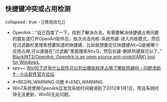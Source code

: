 ## 快捷键冲突或占用检测
collapsed:: true
	- [[体验优化]]
- OpenArk：“自己百度了一下，找到了解决办法，有需要解决快捷键占用问题的朋友请打开OpenArt软件后，依次点击内核-系统热键-进入内核模式，然后在过滤器栏里搜索想要知道的快捷键，比如我想要定位快捷键Alt+Q是被哪个应用占用,可以直接在"过滤器"里面搜索Alt+Q，然后右键-删除热键就可以了。” [BlackINT3/OpenArk: OpenArk is an open source anti-rookit(ARK) tool for Windows.](https://github.com/BlackINT3/OpenArk)
- spy++ [Win10下还有什么软件可以列出哪些程序占用了哪些热键吗 - 问题求助❓ - 小众软件官方论坛](https://meta.appinn.net/t/topic/26766)
- #+BEGIN_WARNING
  问题
  #+END_WARNING
- Win7系统使用OpenArk后发现系统时间被调到了2012年1月1日，而且系统时钟无法更新。Win10无此问题。